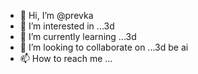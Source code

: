 - 👋 Hi, I’m @prevka
- 👀 I’m interested in ...3d
- 🌱 I’m currently learning ...3d
- 💞️ I’m looking to collaborate on ...3d be ai
- 📫 How to reach me ...

<!---
prevka/prevka is a ✨ special ✨ repository because its `README.md` (this file) appears on your GitHub profile.
You can click the Preview link to take a look at your changes.
--->
